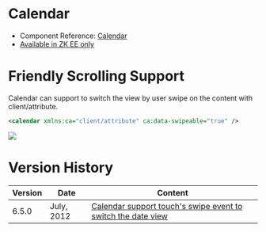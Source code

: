 

# Calendar

- Component Reference:
  [Calendar](ZK_Component_Reference/Input/Calendar)
- [Available in ZK EE only](http://www.zkoss.org/product/edition.dsp)

# Friendly Scrolling Support

Calendar can support to switch the view by user swipe on the content
with client/attribute.

``` xml
<calendar xmlns:ca="client/attribute" ca:data-swipeable="true" />
```

![](images/Calendar_Tablet_Example.png)

# Version History

| Version | Date       | Content                                                                                                 |
|---------|------------|---------------------------------------------------------------------------------------------------------|
| 6.5.0   | July, 2012 | [Calendar support touch's swipe event to switch the date view](http://tracker.zkoss.org/browse/ZK-1246) |


